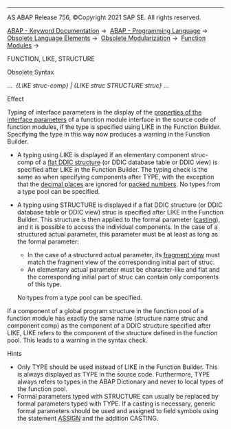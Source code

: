   

* * *

AS ABAP Release 756, ©Copyright 2021 SAP SE. All rights reserved.

[ABAP - Keyword Documentation](javascript:call_link\('abenabap.htm'\)) →  [ABAP - Programming Language](javascript:call_link\('abenabap_reference.htm'\)) →  [Obsolete Language Elements](javascript:call_link\('abenabap_obsolete.htm'\)) →  [Obsolete Modularization](javascript:call_link\('abenobsolete_modularization.htm'\)) →  [Function Modules](javascript:call_link\('abenfunction_modules_obsolete.htm'\)) → 

FUNCTION, LIKE, STRUCTURE

Obsolete Syntax

...  *{*LIKE struc-comp*}* *|* *{*LIKE struc STRUCTURE struc*}* ...

Effect

Typing of interface parameters in the display of the [properties of the interface parameters](javascript:call_link\('abenfunction_parameters.htm'\)) of a function module interface in the source code of function modules, if the type is specified using LIKE in the Function Builder. Specifying the type in this way now produces a warning in the Function Builder.

-   A typing using LIKE is displayed if an elementary component struc-comp of a [flat DDIC structure](javascript:call_link\('abenddic_structures.htm'\)) (or DDIC database table or DDIC view) is specified after LIKE in the Function Builder. The typing check is the same as when specifying components after TYPE, with the exception that the [decimal places](javascript:call_link\('abendecimal_place_glosry.htm'\) "Glossary Entry") are ignored for [packed numbers](javascript:call_link\('abenpacked_number_glosry.htm'\) "Glossary Entry"). No types from a type pool can be specified.
-   A typing using STRUCTURE is displayed if a flat DDIC structure (or DDIC database table or DDIC view) struc is specified after LIKE in the Function Builder. This structure is then applied to the formal parameter ([casting](javascript:call_link\('abencast_casting_glosry.htm'\) "Glossary Entry")), and it is possible to access the individual components. In the case of a structured actual parameter, this parameter must be at least as long as the formal parameter:
    
    -   In the case of a structured actual parameter, its [fragment view](javascript:call_link\('abenunicode_fragment_view_glosry.htm'\) "Glossary Entry") must match the fragment view of the corresponding initial part of struc.
    -   An elementary actual parameter must be character-like and flat and the corresponding initial part of struc can contain only components of this type.
    
    No types from a type pool can be specified.
    

If a component of a global program structure in the function pool of a function module has exactly the same name (structure name struc and component comp) as the component of a DDIC structure specified after LIKE, LIKE refers to the component of the structure defined in the function pool. This leads to a warning in the syntax check.

Hints

-   Only TYPE should be used instead of LIKE in the Function Builder. This is always displayed as TYPE in the source code. Furthermore, TYPE always refers to types in the ABAP Dictionary and never to local types of the function pool.
-   Formal parameters typed with STRUCTURE can usually be replaced by formal parameters typed with TYPE. If a casting is necessary, generic formal parameters should be used and assigned to field symbols using the statement [ASSIGN](javascript:call_link\('abapassign.htm'\)) and the addition CASTING.